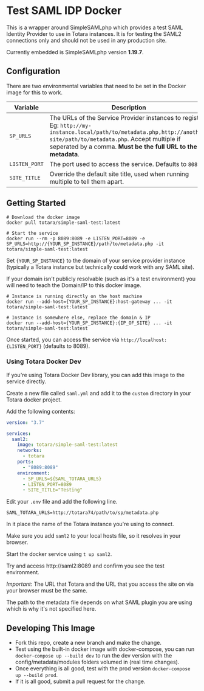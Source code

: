 # Test SAML IDP Docker

This is a wrapper around SimpleSAMLphp which provides a test SAML Identity Provider to use in Totara instances. It is
for testing the SAML2 connections only and should not be used in any production site.

Currently embedded is SimpleSAMLphp version **1.19.7**.

## Configuration

There are two environmental variables that need to be set in the Docker image for this to work.

| Variable      | Description                                                                                                                                             |
|---------------|---------------------------------------------------------------------------------------------------------------------------------------------------------|
| `SP_URLS`  | The URLs of the Service Provider instances to register. Eg: `http://my-instance.local/path/to/metadata.php,http://another-site/path/to/metadata.php`. Accept multiple if seperated by a comma. **Must be the full URL to the metadata**. |
| `LISTEN_PORT` | The port used to access the service. Defaults to `8089`.                                                                                                |
| `SITE_TITLE`  | Override the default site title, used when running multiple to tell them apart.                                                                         |

## Getting Started

```shell
# Download the docker image
docker pull totara/simple-saml-test:latest

# Start the service
docker run --rm -p 8089:8089 -e LISTEN_PORT=8089 -e SP_URLS=http://{YOUR_SP_INSTANCE}/path/to/metadata.php -it totara/simple-saml-test:latest
```

Set `{YOUR_SP_INSTANCE}` to the domain of your service provider instance (typically a Totara instance but technically could work with any SAML site).

If your domain isn't publicly resolvable (such as it's a test environment) you will need to teach the
Domain/IP to this docker image.

```shell
# Instance is running directly on the host machine
docker run --add-host={YOUR_SP_INSTANCE}:host-gateway ... -it totara/simple-saml-test:latest

# Instance is somewhere else, replace the domain & IP
docker run --add-host={YOUR_SP_INSTANCE}:{IP_OF_SITE} ... -it totara/simple-saml-test:latest
```

Once started, you can access the service via `http://localhost:{LISTEN_PORT}` (defaults to 8089).

### Using Totara Docker Dev

If you're using Totara Docker Dev library, you can add this image to the service directly.

Create a new file called `saml.yml` and add it to the `custom` directory in your Totara docker project.

Add the following contents:

```yaml
version: "3.7"

services:
  saml2:
    image: totara/simple-saml-test:latest
    networks:
      - totara
    ports:
      - "8089:8089"
    environment:
      - SP_URLS=${SAML_TOTARA_URLS}
      - LISTEN_PORT=8089
      - SITE_TITLE="Testing"
```

Edit your `.env` file and add the following line.

```dotenv
SAML_TOTARA_URLS=http://totara74/path/to/sp/metadata.php
```

In it place the name of the Totara instance you're using to connect.

Make sure you add `saml2` to your local hosts file, so it resolves in your browser.

Start the docker service using `t up saml2`.

Try and access http://saml2:8089 and confirm you see the test environment.

*Important*: The URL that Totara and the URL that you access the site on via your browser must be the same.

The path to the metadata file depends on what SAML plugin you are using which is why it's not specified here.

## Developing This Image

* Fork this repo, create a new branch and make the change.
* Test using the built-in docker image with docker-compose, you can run `docker-compose up --build dev` to run the dev version with the config/metadata/modules folders volumed in (real time changes).
* Once everything is all good, test with the prod version `docker-compose up --build prod`.
* If it is all good, submit a pull request for the change.
